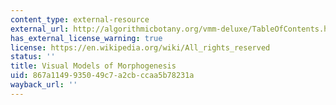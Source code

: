 ```yaml
---
content_type: external-resource
external_url: http://algorithmicbotany.org/vmm-deluxe/TableOfContents.html
has_external_license_warning: true
license: https://en.wikipedia.org/wiki/All_rights_reserved
status: ''
title: Visual Models of Morphogenesis
uid: 867a1149-9350-49c7-a2cb-ccaa5b78231a
wayback_url: ''
---
```

